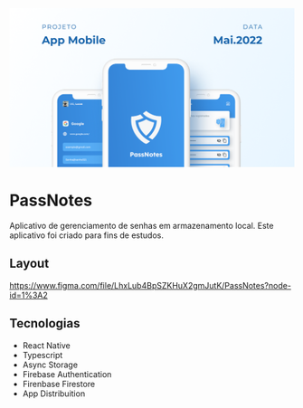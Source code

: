 ![App Screenshot](.github/cover.png)

# PassNotes

Aplicativo de gerenciamento de senhas em armazenamento local. Este aplicativo foi criado para fins de estudos.

## Layout

https://www.figma.com/file/LhxLub4BpSZKHuX2gmJutK/PassNotes?node-id=1%3A2

## Tecnologias

- React Native
- Typescript
- Async Storage
- Firebase Authentication
- Firenbase Firestore
- App Distribuition
